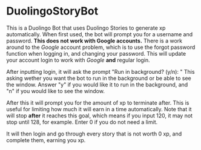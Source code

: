 # DuolingoStoryBot

This is a Duolingo Bot that uses Duolingo Stories to generate xp automatically. 
When first used, the bot will prompt you for a username and password. **This does not work with Google accounts.**
There is a work around to the *Google* account problem, which is to use the forgot password function when logging in, and changing your password.
This will update your account login to work with *Google* **and** regular login.

After inputting login, it will ask the prompt "Run in background? (y/n): " This asking wether you want the bot to run in the background or be able to see the window. Answer "y" if you would like it to run in the background, and "n" if you would like to see the window.

After this it will prompt you for the amount of xp to terminate after. This is useful for limiting how much it will earn in a time automatically. Note that it will stop **after** it reaches this goal, which means if you input 120, it may not stop until 128, for example. Enter 0 if you do not need a limit.

It will then login and go through every story that is not worth 0 xp, and complete them, earning you xp.
